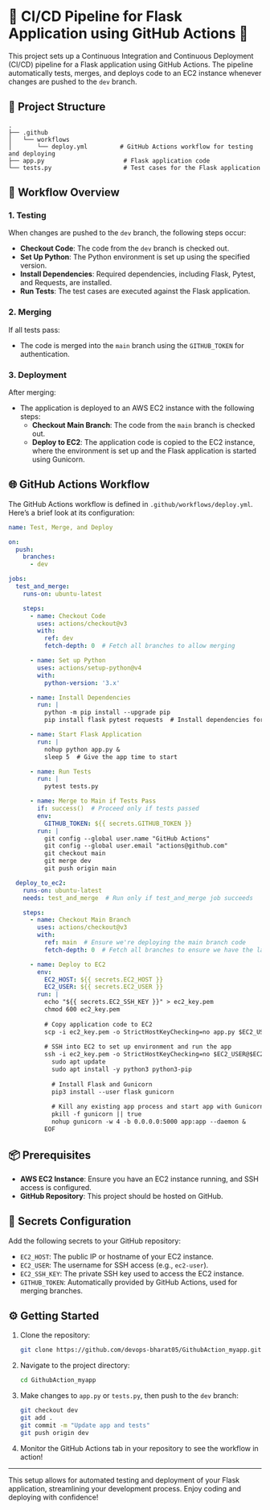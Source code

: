 # 🚀 CI/CD Pipeline for Flask Application using GitHub Actions 🚀

This project sets up a Continuous Integration and Continuous Deployment (CI/CD) pipeline for a Flask application using GitHub Actions. The pipeline automatically tests, merges, and deploys code to an EC2 instance whenever changes are pushed to the `dev` branch.

## 📁 Project Structure

```
.
├── .github
│   └── workflows
│       └── deploy.yml         # GitHub Actions workflow for testing and deploying
├── app.py                      # Flask application code
└── tests.py                    # Test cases for the Flask application
```

## 🔧 Workflow Overview

### 1. Testing

When changes are pushed to the `dev` branch, the following steps occur:
- **Checkout Code**: The code from the `dev` branch is checked out.
- **Set Up Python**: The Python environment is set up using the specified version.
- **Install Dependencies**: Required dependencies, including Flask, Pytest, and Requests, are installed.
- **Run Tests**: The test cases are executed against the Flask application.

### 2. Merging

If all tests pass:
- The code is merged into the `main` branch using the `GITHUB_TOKEN` for authentication.

### 3. Deployment

After merging:
- The application is deployed to an AWS EC2 instance with the following steps:
  - **Checkout Main Branch**: The code from the `main` branch is checked out.
  - **Deploy to EC2**: The application code is copied to the EC2 instance, where the environment is set up and the Flask application is started using Gunicorn.

## 🌐 GitHub Actions Workflow

The GitHub Actions workflow is defined in `.github/workflows/deploy.yml`. Here’s a brief look at its configuration:

```yaml
name: Test, Merge, and Deploy

on:
  push:
    branches:
      - dev

jobs:
  test_and_merge:
    runs-on: ubuntu-latest

    steps:
      - name: Checkout Code
        uses: actions/checkout@v3
        with:
          ref: dev
          fetch-depth: 0  # Fetch all branches to allow merging

      - name: Set up Python
        uses: actions/setup-python@v4
        with:
          python-version: '3.x'

      - name: Install Dependencies
        run: |
          python -m pip install --upgrade pip
          pip install flask pytest requests  # Install dependencies for app and testing

      - name: Start Flask Application
        run: |
          nohup python app.py &
          sleep 5  # Give the app time to start

      - name: Run Tests
        run: |
          pytest tests.py

      - name: Merge to Main if Tests Pass
        if: success()  # Proceed only if tests passed
        env:
          GITHUB_TOKEN: ${{ secrets.GITHUB_TOKEN }}
        run: |
          git config --global user.name "GitHub Actions"
          git config --global user.email "actions@github.com"
          git checkout main
          git merge dev
          git push origin main

  deploy_to_ec2:
    runs-on: ubuntu-latest
    needs: test_and_merge  # Run only if test_and_merge job succeeds

    steps:
      - name: Checkout Main Branch
        uses: actions/checkout@v3
        with:
          ref: main  # Ensure we're deploying the main branch code
          fetch-depth: 0  # Fetch all branches to ensure we have the latest changes

      - name: Deploy to EC2
        env:
          EC2_HOST: ${{ secrets.EC2_HOST }}
          EC2_USER: ${{ secrets.EC2_USER }}
        run: |
          echo "${{ secrets.EC2_SSH_KEY }}" > ec2_key.pem
          chmod 600 ec2_key.pem
          
          # Copy application code to EC2
          scp -i ec2_key.pem -o StrictHostKeyChecking=no app.py $EC2_USER@$EC2_HOST:/home/$EC2_USER/app.py
          
          # SSH into EC2 to set up environment and run the app
          ssh -i ec2_key.pem -o StrictHostKeyChecking=no $EC2_USER@$EC2_HOST << 'EOF'
            sudo apt update
            sudo apt install -y python3 python3-pip
            
            # Install Flask and Gunicorn
            pip3 install --user flask gunicorn
            
            # Kill any existing app process and start app with Gunicorn
            pkill -f gunicorn || true
            nohup gunicorn -w 4 -b 0.0.0.0:5000 app:app --daemon &
          EOF
```

## 📦 Prerequisites

- **AWS EC2 Instance**: Ensure you have an EC2 instance running, and SSH access is configured.
- **GitHub Repository**: This project should be hosted on GitHub.

## 🔑 Secrets Configuration

Add the following secrets to your GitHub repository:
- `EC2_HOST`: The public IP or hostname of your EC2 instance.
- `EC2_USER`: The username for SSH access (e.g., `ec2-user`).
- `EC2_SSH_KEY`: The private SSH key used to access the EC2 instance.
- `GITHUB_TOKEN`: Automatically provided by GitHub Actions, used for merging branches.

## ⚙️ Getting Started

1. Clone the repository:

   ```bash
   git clone https://github.com/devops-bharat05/GithubAction_myapp.git
   ```

2. Navigate to the project directory:

   ```bash
   cd GithubAction_myapp
   ```

3. Make changes to `app.py` or `tests.py`, then push to the `dev` branch:

   ```bash
   git checkout dev
   git add .
   git commit -m "Update app and tests"
   git push origin dev
   ```

4. Monitor the GitHub Actions tab in your repository to see the workflow in action!
---
This setup allows for automated testing and deployment of your Flask application, streamlining your development process. Enjoy coding and deploying with confidence!
